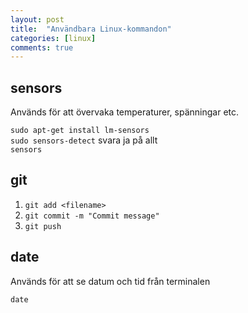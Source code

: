 ```yaml
---
layout: post
title:  "Användbara Linux-kommandon"
categories: [linux]
comments: true
---
```


## sensors
Används för att övervaka temperaturer, spänningar etc.

```sudo apt-get install lm-sensors```
<br>```sudo sensors-detect``` svara ja på allt
<br>```sensors```

## git
1. ```git add <filename>```
2. ```git commit -m "Commit message"```
3. ```git push```

## date
Används för att se datum och tid från terminalen

```date```
